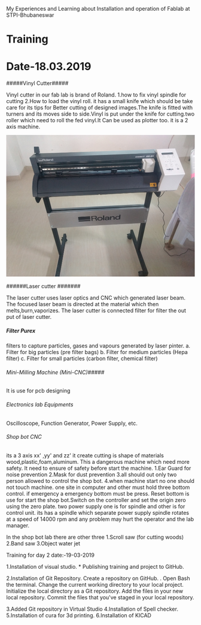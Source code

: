 My Experiences and Learning about Installation and operation of Fablab at STPI-Bhubaneswar









Training 
===============
Date-18.03.2019  
================
#####Vinyl Cutter##### 

Vinyl cutter in our fab lab is brand of Roland.
1.how to fix vinyl spindle for cutting
2.How to load the vinyl roll.
it has a small knife which should be take care for its tips for Better cutting  of designed images.The knife is fitted with turners and its moves side to side.Vinyl is put under the knife for cutting.two roller which need to roll the fed vinyl.It Can be used as plotter too. it is a 2 axis machine.

![vinyl cutter](image/vinyl1.jpg)

######Laser cutter #######

The laser cutter uses laser optics and CNC which generated laser beam.
The focused laser beam is directed at the material which then melts,burn,vaporizes.
The laser cutter is connected filter for filter the out put of laser cutter.

##### Filter Purex ######

filters to capture particles, gases and vapours generated by laser pinter. a. Filter for big particles (pre filter bags) b. Filter for medium particles (Hepa filter) c. Filter for small particles (carbon filter, chemical filter)

###### Mini-Milling Machine (Mini-CNC)#####

It is use for pcb designing 

###### Electronics lab Equipments ######

 Oscilloscope, Function Generator, Power Supply, etc.
 

###### Shop bot CNC #######


its a 3 axis xx' ,yy' and zz'
it create cutting is shape of materials wood,plastic,foam,aluminum.
This a dangerous machine which need more safety.
It need to ensure of safety before start the machine.
  1.Ear Guard for noise prevention
  2.Mask for dust prevention
  3.all should out only two person allowed to control the shop bot.
  4.when machine start no one should not touch machine.
one site in computer and other must hold three bottom control.
if emergency a emergency bottom must be press.
Reset bottom is use for start the shop bot.Switch on the controller and set the origin zero using the zero plate.
two power supply one is for spindle and other is for control unit.
its has a spindle which separate power supply
spindle rotates at a speed of 14000 rpm and any problem may hurt the operator and the lab manager.

In the shop bot lab there are other three 
 1.Scroll saw (for cutting woods)
 2.Band saw
 3.Object water jet

 Training for day 2 date:-19-03-2019

1.Installation of visual studio.
    * Publishing training and project to GitHub.
    
2.Installation of Git Repository.
    Create a  repository on GitHub. .
    Open  Bash the terminal.
    Change the current working directory to your local project.
    Initialize the local directory as a Git repository. 
    Add the files in your new local repository. 
    Commit the files that you've staged in your local repository.

  3.Added  Git  repository in Virtual Studio
  4.Installation of Spell checker.
  5.Installation of cura for 3d printing.
  6.Installation of KICAD 


